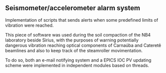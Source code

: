 ## Seismometer/accelerometer alarm system

Implementation of scripts that sends alerts when some predefined limits of vibration were reached.

This piece of software was used during the soil compaction of the NB4 laboratory beside Sirius, with the purposes of warning potentially dangerous vibration reaching optical components of Carnaúba and Cateretê beamlines and also to keep track of the steamroller movimentation.

To do so, both an e-mail notifying system and a EPICS IOC PV updating scheme were implemented in independent modules based on threads. 